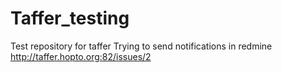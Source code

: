 # Taffer_testing
Test repository for taffer
Trying to send notifications in redmine http://taffer.hopto.org:82/issues/2
